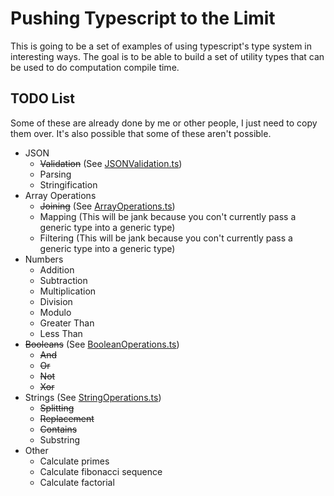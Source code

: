 # Pushing Typescript to the Limit
This is going to be a set of examples of using typescript's type system in interesting ways. The goal is to be able to build a set of utility types that can be used to do computation compile time.
## TODO List
Some of these are already done by me or other people, I just need to copy them over. It's also possible that some of these aren't possible.
* JSON
    * ~~Validation~~ (See [JSONValidation.ts](JSONValidation.ts))
    * Parsing
    * Stringification
* Array Operations
    * ~~Joining~~ (See [ArrayOperations.ts](ArrayOperations.ts))
    * Mapping (This will be jank because you con't currently pass a generic type into a generic type)
    * Filtering (This will be jank because you con't currently pass a generic type into a generic type)
* Numbers
    * Addition
    * Subtraction
    * Multiplication
    * Division
    * Modulo
    * Greater Than
    * Less Than
* ~~Booleans~~ (See [BooleanOperations.ts](BooleanOperations.ts))
    * ~~And~~
    * ~~Or~~
    * ~~Not~~
    * ~~Xor~~
* Strings (See [StringOperations.ts](StringOperations.ts))
    * ~~Splitting~~
    * ~~Replacement~~ 
    * ~~Contains~~
    * Substring
* Other
    * Calculate primes
    * Calculate fibonacci sequence
    * Calculate factorial



